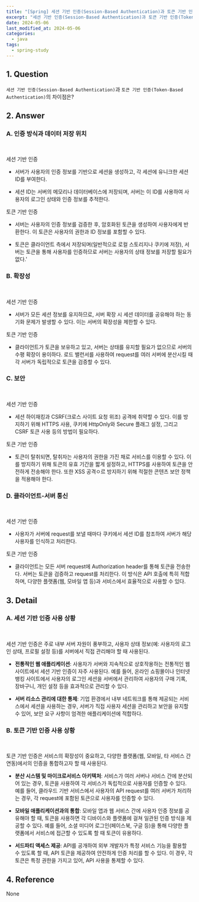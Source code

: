 ```yaml
---
title: "[Spring] 세션 기반 인증(Session-Based Authentication)과 토큰 기반 인증(Token-Based Authentication)의 차이점은?"
excerpt: "세션 기반 인증(Session-Based Authentication)과 토큰 기반 인증(Token-Based Authentication)의 차이점은? 세션 기반 인증과 토큰 기반 인증을 사용하는 예시는?"
date: 2024-05-06
last_modified_at: 2024-05-06
categories:
  - java
tags:
  - spring-study
---
```


## 1. Question

`세션 기반 인증(Session-Based Authentication)`과 `토큰 기반 인증(Token-Based Authentication)`의 차이점은?

## 2. Answer

### A. 인증 방식과 데이터 저장 위치

<br>

세션 기반 인증

* 서버가 사용자의 인증 정보를 기반으로 세션을 생성하고, 각 세션에 유니크한 세션 ID를 부여한다.

* 세션 ID는 서버의 메모리나 데이터베이스에 저장되며, 서버는 이 ID를 사용하여 사용자의 로그인 상태와 인증 정보를 추적한다.

토큰 기반 인증

* 서버는 사용자의 인증 정보를 검증한 후, 암호화된 토큰을 생성하여 사용자에게 반환한다. 이 토큰은 사용자의 권한과 ID 정보를 포함할 수 있다.

* 토큰은 클라이언트 측에서 저장되며(일반적으로 로컬 스토리지나 쿠키에 저장), 서버는 토큰을 통해 사용자를 인증하므로 서버는 사용자의 상태 정보를 저장할 필요가 없다.'

### B. 확장성

<br>

세션 기반 인증

* 서버가 모든 세션 정보를 유지하므로, 서버 확장 시 세션 데이터를 공유해야 하는 동기화 문제가 발생할 수 있다. 이는 서버의 확장성을 제한할 수 있다.

토큰 기반 인증

* 클라이언트가 토큰을 보유하고 있고, 서버는 상태를 유지할 필요가 없으므로 서버의 수평 확장이 용이하다. 로드 밸런서를 사용하여 request를 여러 서버에 분산시킬 때 각 서버가 독립적으로 토큰을 검증할 수 있다.

### C. 보안

<br>

세션 기반 인증

* 세션 하이재킹과 CSRF(크로스 사이트 요청 위조) 공격에 취약할 수 있다. 이를 방지하기 위해 HTTPS 사용, 쿠키에 HttpOnly와 Secure 플래그 설정, 그리고 CSRF 토큰 사용 등의 방법이 필요하다.

토큰 기반 인증

* 토큰이 탈취되면, 탈취자는 사용자의 권한을 가진 채로 서비스를 이용할 수 있다. 이를 방지하기 위해 토큰의 유효 기간을 짧게 설정하고, HTTPS를 사용하여 토큰을 안전하게 전송해야 한다. 또한 XSS 공격ㅇ르 방지하기 위해 적절한 콘텐츠 보안 정책을 적용해야 한다.

### D. 클라이언트-서버 통신

<br>

세션 기반 인증

* 사용자가 서버에 request를 보낼 때마다 쿠키에서 세션 ID를 참조하여 서버가 해당 사용자를 인식하고 처리한다.

토큰 기반 인증

* 클라이언트는 모든 서버 request에 Authorization header를 통해 토큰을 전송한다. 서버는 토큰을 검증하고 request를 처리한다. 이 방식은 API 호출에 특히 적합하며, 다양한 플랫폼(웹, 모바일 앱 등)과 서비스에서 효율적으로 사용할 수 있다.

## 3. Detail

### A. 세션 기반 인증 사용 상황

<br>

세션 기반 인증은 주로 내부 서버 자원이 풍부하고, 사용자 상태 정보(예: 사용자의 로그인 상태, 프로필 설정 등)를 서버에서 직접 관리해야 할 때 사용된다.

* **전통적인 웹 애플리케이션**: 사용자가 서버와 지속적으로 상호작용하는 전통적인 웹 사이트에서 세션 기반 인증이 자주 사용된다. 예를 들어, 온라인 쇼핑몰이나 인터넷 뱅킹 사이트에서 사용자의 로그인 세션을 서버에서 관리하여 사용자의 구매 기록, 장바구니, 개인 설정 등을 효과적으로 관리할 수 있다.

* **서버 리소스 관리에 대한 통제**: 기업 환경에서 내부 네트워크를 통해 제공되는 서비스에서 세션을 사용하는 경우, 서버가 직접 사용자 세션을 관리하고 보안을 유지할 수 있어, 보안 요구 사항이 엄격한 애플리케이션에 적합하다.

### B. 토큰 기반 인증 사용 상황

<br>

토큰 기반 인증은 서비스의 확장성이 중요하고, 다양한 플랫폼(웹, 모바일, 타 서비스 간 연동)에서의 인증을 통합하고자 할 때 사용된다.

* **분산 시스템 및 마이크로서비스 아키텍처**: 서비스가 여러 서버나 서비스 간에 분산되어 있는 경우, 토큰을 사용하여 각 서비스가 독립적으로 사용자를 인증할 수 있다. 예를 들어, 클라우드 기반 서비스에서 사용자의 API request를 여러 서버가 처리하는 경우, 각 request에 포함된 토큰으로 사용자를 인증할 수 있다.

* **모바일 애플리케이션과의 통합**: 모바일 앱과 웹 서비스 간에 사용자 인증 정보를 공유해야 할 때, 토큰을 사용하면 각 디바이스와 플랫폼에 걸쳐 일관된 인증 방식을 제공할 수 있다. 예를 들어, 소셜 미디어 로그인(페이스북, 구글 등)을 통해 다양한 플랫폼에서 서비스에 접근할 수 있도록 할 때 토큰이 유용하다.

* **서드파티 액세스 제공**: API를 공개하여 외부 개발자가 특정 서비스 기능을 활용할 수 있도록 할 때, API 토큰을 제공하여 안전하게 인증 처리를 할 수 있다. 이 경우, 각 토큰은 특정 권한을 가지고 있어, API 사용을 통제할 수 있다.

## 4. Reference

None